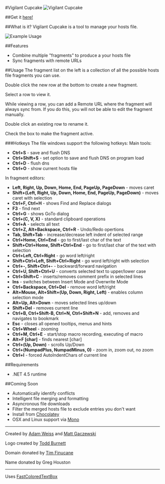 #Vigilant Cupcake
![Vigilant Cupcake](https://amweiss.github.io/vigilant-cupcake/images/VC2-nobg-whitecake.png)

##Get it [here!](https://cdn.rawgit.com/amweiss/vigilant-cupcake/v0.0.1/VigilantCupcake/bin/Release/VigilantCupcake.exe)

##What is it?
Vigilant Cupcake is a tool to manage your hosts file.

![Example Usage](https://amweiss.github.io/vigilant-cupcake/images/example.png)

##Features
* Combine multiple "fragments" to produce a your hosts file
* Sync fragments with remote URLs

##Usage
The fragment list on the left is a collection of all the possible hosts file fragments you can use.

Double click the new row at the bottom to create a new fragment.

Select a row to view it.

While viewing a row, you can add a Remote URL where the fragment will always sync from.
If you do this, you will not be able to edit the fragment manually.

Double click an existing row to rename it.

Check the box to make the fragment active.

###Hotkeys
The file windows support the following hotkeys:
Main tools:
* **Ctrl+S** - save and flush DNS
* **Ctrl+Shift+S** - set option to save and flush DNS on program load
* **Ctrl+D** - flush dns
* **Ctrl+O** - show current hosts file

In fragment editors:
* **Left, Right, Up, Down, Home, End, PageUp, PageDown** - moves caret
* **Shift+(Left, Right, Up, Down, Home, End, PageUp, PageDown)** - moves caret with selection
* **Ctrl+F, Ctrl+H** - shows Find and Replace dialogs
* **F3** - find next
* **Ctrl+G** - shows GoTo dialog
* **Ctrl+(C, V, X)** - standard clipboard operations
* **Ctrl+A** - selects all text
* **Ctrl+Z, Alt+Backspace, Ctrl+R** - Undo/Redo opertions
* **Tab, Shift+Tab** - increase/decrease left indent of selected range
* **Ctrl+Home, Ctrl+End** - go to first/last char of the text
* **Shift+Ctrl+Home, Shift+Ctrl+End** - go to first/last char of the text with selection
* **Ctrl+Left, Ctrl+Right** - go word left/right
* **Shift+Ctrl+Left, Shift+Ctrl+Right** - go word left/right with selection
* **Ctrl+-, Shift+Ctrl+-** - backward/forward navigation
* **Ctrl+U, Shift+Ctrl+U** - converts selected text to upper/lower case
* **Ctrl+Shift+C** - inserts/removes comment prefix in selected lines
* **Ins** - switches between Insert Mode and Overwrite Mode
* **Ctrl+Backspace, Ctrl+Del** - remove word left/right
* **Alt+Mouse, Alt+Shift+(Up, Down, Right, Left)** - enables column selection mode
* **Alt+Up, Alt+Down** - moves selected lines up/down
* **Shift+Del** - removes current line
* **Ctrl+B, Ctrl+Shift-B, Ctrl+N, Ctrl+Shift+N** - add, removes and navigates to bookmark
* **Esc** - closes all opened tooltips, menus and hints
* **Ctrl+Wheel** - zooming
* **Ctrl+M, Ctrl+E** - start/stop macro recording, executing of macro
* **Alt+F [char]** - finds nearest [char]
* **Ctrl+(Up, Down)** - scrolls Up/Down
* **Ctrl+(NumpadPlus, NumpadMinus, 0)** - zoom in, zoom out, no zoom
* **Ctrl+I** - forced AutoIndentChars of current line

##Requirements
* .NET 4.5 runtime

##Coming Soon
* Automatically identify conflicts
* Intelligent file merging and formatting
* Asyncronous file downloads
* Filter the merged hosts file to exclude entries you don't want
* Install from [Chocolatey](http://chocolatey.org/)
* OSX and Linux support via [Mono](http://www.mono-project.com/)

-----
Created by [Adam Weiss](https://github.com/amweiss) and [Matt Gaczewski](https://github.com/mgaczewski)

Logo created by [Todd Burnett](toddjburnett@gmail.com)

Domain donated by [Tim Finucane](https://github.com/speljamr)

Name donated by Greg Houston

------
Uses [FastColoredTextBox](https://github.com/PavelTorgashov/FastColoredTextBox)